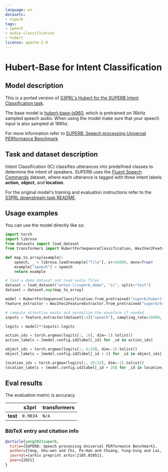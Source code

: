 ```yaml
---
language: en
datasets:
- superb
tags:
- speech
- audio-classification
- hubert
license: apache-2.0
---
```


# Hubert-Base for Intent Classification

## Model description

This is a ported version of [S3PRL's Hubert for the SUPERB Intent Classification task](https://github.com/s3prl/s3prl/tree/master/s3prl/downstream/fluent_commands).

The base model is [hubert-base-ls960](https://huggingface.co/facebook/hubert-base-ls960), which is pretrained on 16kHz 
sampled speech audio. When using the model make sure that your speech input is also sampled at 16Khz. 

For more information refer to [SUPERB: Speech processing Universal PERformance Benchmark](https://arxiv.org/abs/2105.01051)

## Task and dataset description

Intent Classification (IC) classifies utterances into predefined classes to determine the intent of
speakers. SUPERB uses the 
[Fluent Speech Commands](https://fluent.ai/fluent-speech-commands-a-dataset-for-spoken-language-understanding-research/) 
dataset, where each utterance is tagged with three intent labels: **action**, **object**, and **location**.

For the original model's training and evaluation instructions refer to the 
[S3PRL downstream task README](https://github.com/s3prl/s3prl/tree/master/s3prl/downstream#ic-intent-classification---fluent-speech-commands).


## Usage examples

You can use the model directly like so:
```python
import torch
import librosa
from datasets import load_dataset
from transformers import HubertForSequenceClassification, Wav2Vec2FeatureExtractor

def map_to_array(example):
    speech, _ = librosa.load(example["file"], sr=16000, mono=True)
    example["speech"] = speech
    return example

# load a demo dataset and read audio files
dataset = load_dataset("anton-l/superb_demo", "ic", split="test")
dataset = dataset.map(map_to_array)

model = HubertForSequenceClassification.from_pretrained("superb/hubert-base-superb-ic")
feature_extractor = Wav2Vec2FeatureExtractor.from_pretrained("superb/hubert-base-superb-ic")

# compute attention masks and normalize the waveform if needed
inputs = feature_extractor(dataset[:4]["speech"], sampling_rate=16000, padding=True, return_tensors="pt")

logits = model(**inputs).logits

action_ids = torch.argmax(logits[:, :6], dim=-1).tolist()
action_labels = [model.config.id2label[_id] for _id in action_ids]

object_ids = torch.argmax(logits[:, 6:20], dim=-1).tolist()
object_labels = [model.config.id2label[_id + 6] for _id in object_ids]

location_ids = torch.argmax(logits[:, 20:24], dim=-1).tolist()
location_labels = [model.config.id2label[_id + 20] for _id in location_ids]
```

## Eval results

The evaluation metric is accuracy.

|        | **s3prl** | **transformers** |
|--------|-----------|------------------|
|**test**| `0.9834`  | `N/A`         |

### BibTeX entry and citation info

```bibtex
@article{yang2021superb,
  title={SUPERB: Speech processing Universal PERformance Benchmark},
  author={Yang, Shu-wen and Chi, Po-Han and Chuang, Yung-Sung and Lai, Cheng-I Jeff and Lakhotia, Kushal and Lin, Yist Y and Liu, Andy T and Shi, Jiatong and Chang, Xuankai and Lin, Guan-Ting and others},
  journal={arXiv preprint arXiv:2105.01051},
  year={2021}
}
```